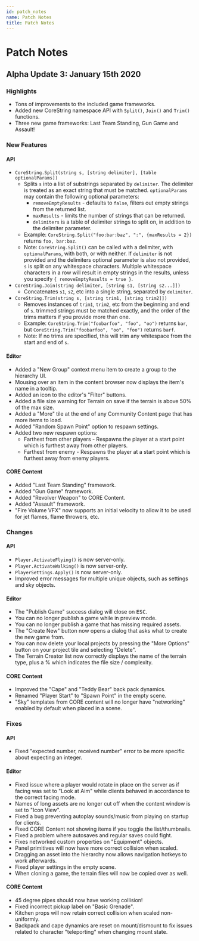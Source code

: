 ```yaml
---
id: patch_notes
name: Patch Notes
title: Patch Notes
---
```


# Patch Notes

## Alpha Update 3: January 15th 2020

### Highlights

- Tons of improvements to the included game frameworks.
- Added new CoreString namespace API with `Split()`, `Join()` and `Trim()` functions.
- Three new game frameworks: Last Team Standing, Gun Game and Assault!

### New Features

#### API

- `CoreString.Split(string s, [string delimiter], [table optionalParams])`
    - Splits `s` into a list of substrings separated by `delimiter`. The delimiter is treated as an exact string that must be matched. `optionalParams` may contain the following optional parameters:
        - `removeEmptyResults` - defaults to `false`, filters out empty strings from the returned list.
        - `maxResults` - limits the number of strings that can be returned.
        - `delimiters` is a table of delimiter strings to split on, in addition to the delimiter parameter.
    - Example: `CoreString.Split("foo:bar:baz", ":", {maxResults = 2})` returns `foo, bar:baz`.
    - Note: `CoreString.Split()` can be called with a delimiter, with `optionalParams`, with both, or with neither. If `delimiter` is not provided and the delimiters optional parameter is also not provided, `s` is split on any whitespace characters. Multiple whitespace characters in a row will result in empty strings in the results, unless you specify `{ removeEmptyResults = true }`.
- `CoreString.Join(string delimiter, [string s1, [string s2...]])`
    - Concatenates `s1`, `s2`, etc into a single string, separated by `delimiter`.
- `CoreString.Trim(string s, [string trim1, [string trim2]])`
    - Removes instances of `trim1`, `trim2`, etc from the beginning and end of `s`. trimmed strings must be matched exactly, and the order of the trims matters if you provide more than one.
    - Example: `CoreString.Trim("foobarfoo", "foo", "oo")` returns `bar`, but `CoreString.Trim("foobarfoo", "oo", "foo")` returns `barf`.
    - Note: If no trims are specified, this will trim any whitespace from the start and end of `s`.

#### Editor

- Added a "New Group" context menu item to create a group to the hierarchy UI.
- Mousing over an item in the content browser now displays the item's name in a tooltip.
- Added an icon to the editor's "Filter" buttons.
- Added a file size warning for Terrain on save if the terrain is above 50% of the max size.
- Added a "More" tile at the end of any Community Content page that has more items to load.
- Added "Random Spawn Point" option to respawn settings.
- Added two new respawn options:
    - Farthest from other players - Respawns the player at a start point which is furthest away from other players.
    - Farthest from enemy - Respawns the player at a start point which is furthest away from enemy players.

#### CORE Content

- Added "Last Team Standing" framework.
- Added "Gun Game" framework.
- Added "Revolver Weapon" to CORE Content.
- Added "Assault" framework.
- "Fire Volume VFX" now supports an initial velocity to allow it to be used for jet flames, flame throwers, etc.

### Changes

#### API

- `Player.ActivateFlying()` is now server-only.
- `Player.ActivateWalking()` is now server-only.
- `PlayerSettings.Apply()` is now server-only.
- Improved error messages for multiple unique objects, such as settings and sky objects.

#### Editor

- The "Publish Game" success dialog will close on <kbd>ESC</kbd>.
- You can no longer publish a game while in preview mode.
- You can no longer publish a game that has missing required assets.
- The "Create New" button now opens a dialog that asks what to create the new game from.
- You can now delete your local projects by pressing the "More Options" button on your project tile and selecting "Delete".
- The Terrain Creator list now correctly displays the name of the terrain type, plus a % which indicates the file size / complexity.

#### CORE Content

- Improved the "Cape" and "Teddy Bear" back pack dynamics.
- Renamed "Player Start" to "Spawn Point" in the empty scene.
- "Sky" templates from CORE content will no longer have "networking" enabled by default when placed in a scene.

### Fixes

#### API

- Fixed "expected number, received number" error to be more specific about expecting an integer.

#### Editor

- Fixed issue where a player would rotate in place on the server as if facing was set to "Look at Aim" while clients behaved in accordance to the correct facing mode.
- Names of long assets are no longer cut off when the content window is set to "Icon View".
- Fixed a bug preventing autoplay sounds/music from playing on startup for clients.
- Fixed CORE Content not showing items if you toggle the list/thumbnails.
- Fixed a problem where autosaves and regular saves could fight.
- Fixes networked custom properties on "Equipment" objects.
- Panel primitives will now have more correct collision when scaled.
- Dragging an asset into the hierarchy now allows navigation hotkeys to work afterwards.
- Fixed player settings in the empty scene.
- When cloning a game, the terrain files will now be copied over as well.

#### CORE Content

- 45 degree pipes should now have working collision!
- Fixed incorrect pickup label on "Basic Grenade".
- Kitchen props will now retain correct collision when scaled non-uniformly.
- Backpack and cape dynamics are reset on mount/dismount to fix issues related to character "teleporting" when changing mount state.